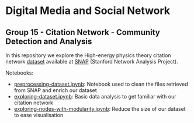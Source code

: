 # Digital Media and Social Network

## Group 15 - Citation Network - Community Detection and Analysis

In this repository we explore the High-energy physics theory citation network [dataset](https://snap.stanford.edu/data/cit-HepTh.html) available at [SNAP](https://snap.stanford.edu/index.html) (Stanford Network Analysis Project).

Notebooks:
- [preprocessing-dataset.ipynb](preprocessing-dataset.ipynb): Notebook used to clean the files retrieved from SNAP and enrich our dataset
- [exploring-dataset.ipynb](exploring-dataset.ipynb): Basic data analysis to get familiar with our citation network
- [exploring-nodes-with-modularity.ipynb](exploring-nodes-with-modularity.ipynb): Reduce the size of our dataset to ease visualisation
